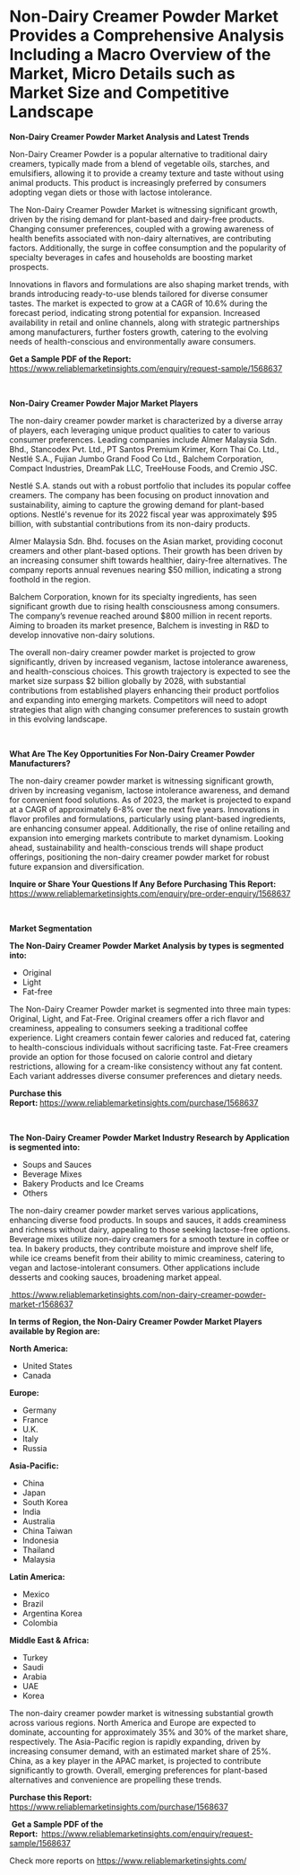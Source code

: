 <p><h1>Non-Dairy Creamer Powder Market Provides a Comprehensive Analysis Including a Macro Overview of the Market, Micro Details such as Market Size and Competitive Landscape</h1></p><p><strong>Non-Dairy Creamer Powder Market Analysis and Latest Trends</strong></p>
<p><p>Non-Dairy Creamer Powder is a popular alternative to traditional dairy creamers, typically made from a blend of vegetable oils, starches, and emulsifiers, allowing it to provide a creamy texture and taste without using animal products. This product is increasingly preferred by consumers adopting vegan diets or those with lactose intolerance.</p><p>The Non-Dairy Creamer Powder Market is witnessing significant growth, driven by the rising demand for plant-based and dairy-free products. Changing consumer preferences, coupled with a growing awareness of health benefits associated with non-dairy alternatives, are contributing factors. Additionally, the surge in coffee consumption and the popularity of specialty beverages in cafes and households are boosting market prospects.</p><p>Innovations in flavors and formulations are also shaping market trends, with brands introducing ready-to-use blends tailored for diverse consumer tastes. The market is expected to grow at a CAGR of 10.6% during the forecast period, indicating strong potential for expansion. Increased availability in retail and online channels, along with strategic partnerships among manufacturers, further fosters growth, catering to the evolving needs of health-conscious and environmentally aware consumers.</p></p>
<p><strong>Get a Sample PDF of the Report:&nbsp;</strong> <a href="https://www.reliablemarketinsights.com/enquiry/request-sample/1568637?utm_campaign=3320&utm_medium=2&utm_source=Github&utm_content=ia&utm_term=25032025&utm_id=non-dairy-creamer-powder">https://www.reliablemarketinsights.com/enquiry/request-sample/1568637</a></p>
<p>&nbsp;</p>
<p><strong>Non-Dairy Creamer Powder Major Market Players</strong></p>
<p><p>The non-dairy creamer powder market is characterized by a diverse array of players, each leveraging unique product qualities to cater to various consumer preferences. Leading companies include Almer Malaysia Sdn. Bhd., Stancodex Pvt. Ltd., PT Santos Premium Krimer, Korn Thai Co. Ltd., Nestlé S.A., Fujian Jumbo Grand Food Co Ltd., Balchem Corporation, Compact Industries, DreamPak LLC, TreeHouse Foods, and Cremio JSC.</p><p>Nestlé S.A. stands out with a robust portfolio that includes its popular coffee creamers. The company has been focusing on product innovation and sustainability, aiming to capture the growing demand for plant-based options. Nestlé's revenue for its 2022 fiscal year was approximately $95 billion, with substantial contributions from its non-dairy products.</p><p>Almer Malaysia Sdn. Bhd. focuses on the Asian market, providing coconut creamers and other plant-based options. Their growth has been driven by an increasing consumer shift towards healthier, dairy-free alternatives. The company reports annual revenues nearing $50 million, indicating a strong foothold in the region.</p><p>Balchem Corporation, known for its specialty ingredients, has seen significant growth due to rising health consciousness among consumers. The company’s revenue reached around $800 million in recent reports. Aiming to broaden its market presence, Balchem is investing in R&D to develop innovative non-dairy solutions.</p><p>The overall non-dairy creamer powder market is projected to grow significantly, driven by increased veganism, lactose intolerance awareness, and health-conscious choices. This growth trajectory is expected to see the market size surpass $2 billion globally by 2028, with substantial contributions from established players enhancing their product portfolios and expanding into emerging markets. Competitors will need to adopt strategies that align with changing consumer preferences to sustain growth in this evolving landscape.</p></p>
<p>&nbsp;</p>
<p><strong>What Are The Key Opportunities For Non-Dairy Creamer Powder Manufacturers?</strong></p>
<p><p>The non-dairy creamer powder market is witnessing significant growth, driven by increasing veganism, lactose intolerance awareness, and demand for convenient food solutions. As of 2023, the market is projected to expand at a CAGR of approximately 6-8% over the next five years. Innovations in flavor profiles and formulations, particularly using plant-based ingredients, are enhancing consumer appeal. Additionally, the rise of online retailing and expansion into emerging markets contribute to market dynamism. Looking ahead, sustainability and health-conscious trends will shape product offerings, positioning the non-dairy creamer powder market for robust future expansion and diversification.</p></p>
<p><strong>Inquire or Share Your Questions If Any Before Purchasing This Report:</strong> <a href="https://www.reliablemarketinsights.com/enquiry/pre-order-enquiry/1568637?utm_campaign=3320&utm_medium=2&utm_source=Github&utm_content=ia&utm_term=25032025&utm_id=non-dairy-creamer-powder">https://www.reliablemarketinsights.com/enquiry/pre-order-enquiry/1568637</a></p>
<p>&nbsp;</p>
<p><strong>Market Segmentation</strong></p>
<p><strong>The Non-Dairy Creamer Powder Market Analysis by types is segmented into:</strong></p>
<p><ul><li>Original</li><li>Light</li><li>Fat-free</li></ul></p>
<p><p>The Non-Dairy Creamer Powder market is segmented into three main types: Original, Light, and Fat-Free. Original creamers offer a rich flavor and creaminess, appealing to consumers seeking a traditional coffee experience. Light creamers contain fewer calories and reduced fat, catering to health-conscious individuals without sacrificing taste. Fat-Free creamers provide an option for those focused on calorie control and dietary restrictions, allowing for a cream-like consistency without any fat content. Each variant addresses diverse consumer preferences and dietary needs.</p></p>
<p><strong>Purchase this Report:&nbsp;</strong><a href="https://www.reliablemarketinsights.com/purchase/1568637?utm_campaign=3320&utm_medium=2&utm_source=Github&utm_content=ia&utm_term=25032025&utm_id=non-dairy-creamer-powder">https://www.reliablemarketinsights.com/purchase/1568637</a></p>
<p>&nbsp;</p>
<p><strong>The Non-Dairy Creamer Powder Market Industry Research by Application is segmented into:</strong></p>
<p><ul><li>Soups and Sauces</li><li>Beverage Mixes</li><li>Bakery Products and Ice Creams</li><li>Others</li></ul></p>
<p><p>The non-dairy creamer powder market serves various applications, enhancing diverse food products. In soups and sauces, it adds creaminess and richness without dairy, appealing to those seeking lactose-free options. Beverage mixes utilize non-dairy creamers for a smooth texture in coffee or tea. In bakery products, they contribute moisture and improve shelf life, while ice creams benefit from their ability to mimic creaminess, catering to vegan and lactose-intolerant consumers. Other applications include desserts and cooking sauces, broadening market appeal.</p></p>
<p><a href="https://www.reliablemarketinsights.com/non-dairy-creamer-powder-market-r1568637?utm_campaign=3320&utm_medium=2&utm_source=Github&utm_content=ia&utm_term=25032025&utm_id=non-dairy-creamer-powder">&nbsp;https://www.reliablemarketinsights.com/non-dairy-creamer-powder-market-r1568637</a></p>
<p><strong>In terms of Region, the Non-Dairy Creamer Powder Market Players available by Region are:</strong></p>
<p>
    <p> <strong> North America: </strong>
        <ul>
            <li>United States</li>
            <li>Canada</li>
        </ul>
        </p> 
    <p> <strong> Europe: </strong>
        <ul>
            <li>Germany</li>
            <li>France</li>
            <li>U.K.</li>
            <li>Italy</li>
            <li>Russia</li>
        </ul>
        </p> 
    <p> <strong> Asia-Pacific: </strong>
        <ul>
            <li>China</li>
            <li>Japan</li>
            <li>South Korea</li>
            <li>India</li>
            <li>Australia</li>
            <li>China Taiwan</li>
            <li>Indonesia</li>
            <li>Thailand</li>
            <li>Malaysia</li>
        </ul>
        </p> 
    <p> <strong> Latin America: </strong>
        <ul>
            <li>Mexico</li>
            <li>Brazil</li>
            <li>Argentina Korea</li>
            <li>Colombia</li>
        </ul>
        </p> 
    <p> <strong> Middle East & Africa: </strong>
        <ul>
            <li>Turkey</li>
            <li>Saudi</li>
            <li>Arabia</li>
            <li>UAE</li>
            <li>Korea</li>
        </ul>
    </p>
    </p>
<p><p>The non-dairy creamer powder market is witnessing substantial growth across various regions. North America and Europe are expected to dominate, accounting for approximately 35% and 30% of the market share, respectively. The Asia-Pacific region is rapidly expanding, driven by increasing consumer demand, with an estimated market share of 25%. China, as a key player in the APAC market, is projected to contribute significantly to growth. Overall, emerging preferences for plant-based alternatives and convenience are propelling these trends.</p></p>
<p><strong>Purchase this Report: </strong><a href="https://www.reliablemarketinsights.com/purchase/1568637?utm_campaign=3320&utm_medium=2&utm_source=Github&utm_content=ia&utm_term=25032025&utm_id=non-dairy-creamer-powder">https://www.reliablemarketinsights.com/purchase/1568637</a></p>
<p>&nbsp;<strong>Get a Sample PDF of the Report:&nbsp;&nbsp;</strong><a href="https://www.reliablemarketinsights.com/enquiry/request-sample/1568637?utm_campaign=3320&utm_medium=2&utm_source=Github&utm_content=ia&utm_term=25032025&utm_id=non-dairy-creamer-powder">https://www.reliablemarketinsights.com/enquiry/request-sample/1568637</a></p>
<p><strong></strong></p>
<p>Check more reports on <a href="https://www.reliablemarketinsights.com/?utm_campaign=3320&utm_medium=2&utm_source=Github&utm_content=ia&utm_term=25032025&utm_id=non-dairy-creamer-powder">https://www.reliablemarketinsights.com/</a></p>
